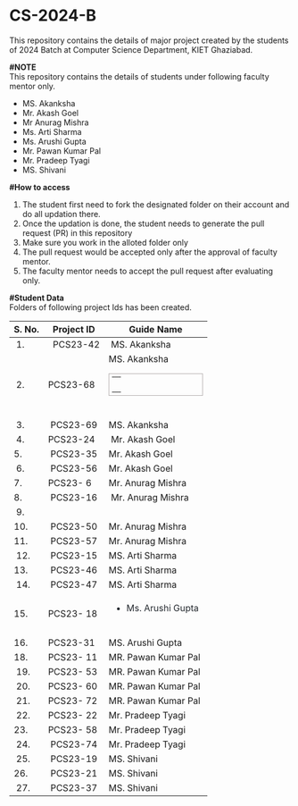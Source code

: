 # CS-2024-B
This repository contains the details of major project created by the students of 2024 Batch at Computer Science Department, KIET Ghaziabad.<br>

<b>#NOTE</b><br>
This repository contains the details of students under following faculty mentor only.<br>
<ul>
  <li>MS. Akanksha</li>
  <li>Mr. Akash Goel</li>
  <li>Mr Anurag Mishra</li>
  <li>Ms. Arti Sharma</li>
  <li>Ms. Arushi Gupta</li>
  <li>Mr. Pawan Kumar Pal</li>
  <li>Mr. Pradeep Tyagi</li>
  <li>MS. Shivani</li>
</ul>
  
<b>#How to access</b><br>
<ol>
  <li>The student first need to fork the designated folder on their account and do all updation there.</li>
  <li>Once the updation is done, the student needs to generate the pull request (PR) in this repository</li>
  <li>Make sure you work in the alloted folder only</li>
  <li>The pull request would be accepted only after the approval of faculty mentor.</li>
  <li>The faculty mentor needs to accept the pull request after evaluating only.</li>
 </ol>

<b>#Student Data</b><br>
Folders of following project Ids has been created.<br>
		<table>
		<thead>
			<tr>
				<th>S. No.</th>
				<th>Project ID</th>
				<th>Guide Name</th>
			</tr>
		</thead>
		<tbody>
			<tr>
				<td>&nbsp;1.</td>
				<td>&nbsp; PCS23-42</td>
				<td>&nbsp;MS. Akanksha&nbsp;</td>
			</tr>
			<tr>
				<td>&nbsp;2.</td>
				<td>PCS23-68</td>
				<td>MS. Akanksha<br><table id="demoTable" style="color: rgb(74, 74, 74); border: 1px solid rgb(179, 173, 173); padding: 5px;">
		<tbody>
			<tr>
				<td><br></td>
			</tr>
		</tbody></table><span style="font-size: 1em; font-weight: 400; text-align: inherit;">&nbsp;</span></td>
			</tr>
			<tr>
				<td>&nbsp;3.</td>
				<td>&nbsp;PCS23-69</td>
				<td>MS. Akanksha&nbsp;</td>
			</tr>
			<tr>
				<td>&nbsp;4.</td>
				<td>PCS23-24&nbsp;</td>
				<td>&nbsp;Mr. Akash Goel</td>
			</tr>
			<tr>
				<td>5.&nbsp;</td>
				<td>&nbsp;PCS23-35<br></td>
				<td>Mr. Akash Goel&nbsp;</td>
			</tr>
			<tr>
				<td>&nbsp;6.</td>
				<td>&nbsp;PCS23-56</td>
				<td>Mr. Akash Goel&nbsp;</td>
			</tr>
			<tr>
				<td>7.&nbsp;</td>
				<td>PCS23- 6</td>
				<td>Mr. Anurag Mishra&nbsp;</td>
			</tr>
			<tr>
				<td>8.&nbsp;</td>
				<td>&nbsp;PCS23-16</td>
				<td>&nbsp;Mr. Anurag Mishra</td>
			</tr>
			<tr>
				<td>&nbsp;9.</td>
				<td>&nbsp;</td>
				<td><span style="font-style: normal; font-weight: 400;"></span>&nbsp;</td>
			</tr>
			<tr>
				<td>10.&nbsp;</td>
				<td>&nbsp;PCS23-50</td>
				<td><span style="font-style: normal; font-weight: 400;">Mr. Anurag Mishra</span>&nbsp;</td>
			</tr>
			<tr>
				<td>11.&nbsp;</td>
				<td>&nbsp;PCS23-57</td>
				<td><span style="font-style: normal; font-weight: 400;">Mr. Anurag Mishra</span>&nbsp;</td>
			</tr>
			<tr>
				<td>&nbsp;12.</td>
				<td>&nbsp;PCS23-15</td>
				<td>MS. Arti Sharma&nbsp;</td>
			</tr>
			<tr>
				<td>13.&nbsp;</td>
				<td>&nbsp;PCS23-46</td>
				<td><span style="font-style: normal; font-weight: 400;">MS. Arti Sharma</span>&nbsp;</td>
			</tr>
			<tr>
				<td>&nbsp;14.</td>
				<td>&nbsp;PCS23-47</td>
				<td><span style="font-style: normal; font-weight: 400;">MS. Arti Sharma</span>&nbsp;</td>
			</tr>
			<tr>
				<td>15.</td>
				<td>PCS23- 18</td>
				<td><div style="text-align: left;"><ul dir="auto" style="box-sizing: border-box; padding-left: 2em; margin-bottom: 16px; color: rgb(36, 41, 47); font-family: -apple-system, BlinkMacSystemFont, &quot;Segoe UI&quot;, Helvetica, Arial, sans-serif, &quot;Apple Color Emoji&quot;, &quot;Segoe UI Emoji&quot;;"><li style="box-sizing: border-box; margin-top: 0.25em;">Ms. Arushi Gupta</li></ul></div><font color="#313030">&nbsp;</font></td>
			</tr>
			<tr>
				<td>16.&nbsp;</td>
				<td>PCS23-31</td>
				<td>MS. Arushi Gupta&nbsp;</td>
			</tr>
			<tr>
				<td>18.&nbsp;</td>
				<td>PCS23- 11</td>
				<td>MR. Pawan Kumar Pal&nbsp;</td>
			</tr>
			<tr>
				<td>&nbsp;19.</td>
				<td>PCS23- 53</td>
				<td><span style="font-style: normal; font-weight: 400;">MR. Pawan Kumar Pal</span>&nbsp;</td>
			</tr>
			<tr>
				<td>&nbsp;20.</td>
				<td>PCS23- 60</td>
				<td><span style="font-style: normal; font-weight: 400;">MR. Pawan Kumar Pal</span>&nbsp;</td>
			</tr>
			<tr>
				<td>&nbsp;21.</td>
				<td>PCS23- 72</td>
				<td><span style="font-style: normal; font-weight: 400;">MR. Pawan Kumar Pal</span>&nbsp;</td>
			</tr>
			<tr>
				<td>&nbsp;22.</td>
				<td>PCS23- 22</td>
				<td>Mr. Pradeep Tyagi&nbsp;</td>
			</tr>
			<tr>
				<td>23.&nbsp;</td>
				<td>PCS23- 58</td>
				<td><span style="font-style: normal; font-weight: 400;">Mr. Pradeep Tyagi</span>&nbsp;</td>
			</tr>
			<tr>
				<td>&nbsp;24.</td>
				<td>&nbsp;PCS23-74</td>
				<td><span style="font-style: normal; font-weight: 400;">Mr. Pradeep Tyagi</span>&nbsp;</td>
			</tr>
			<tr>
				<td>&nbsp;25.</td>
				<td>&nbsp;PCS23-19</td>
				<td>MS. Shivani&nbsp;</td>
			</tr>
			<tr>
				<td>26.&nbsp;</td>
				<td>&nbsp;PCS23-21</td>
				<td><span style="font-style: normal; font-weight: 400;">MS. Shivani</span>&nbsp;</td>
			</tr>
			<tr>
				<td>&nbsp;27.</td>
				<td>&nbsp;PCS23-37</td>
				<td><span style="font-style: normal; font-weight: 400;">MS. Shivani</span>&nbsp;</td>
			</tr>
		</tbody>
	</table>
